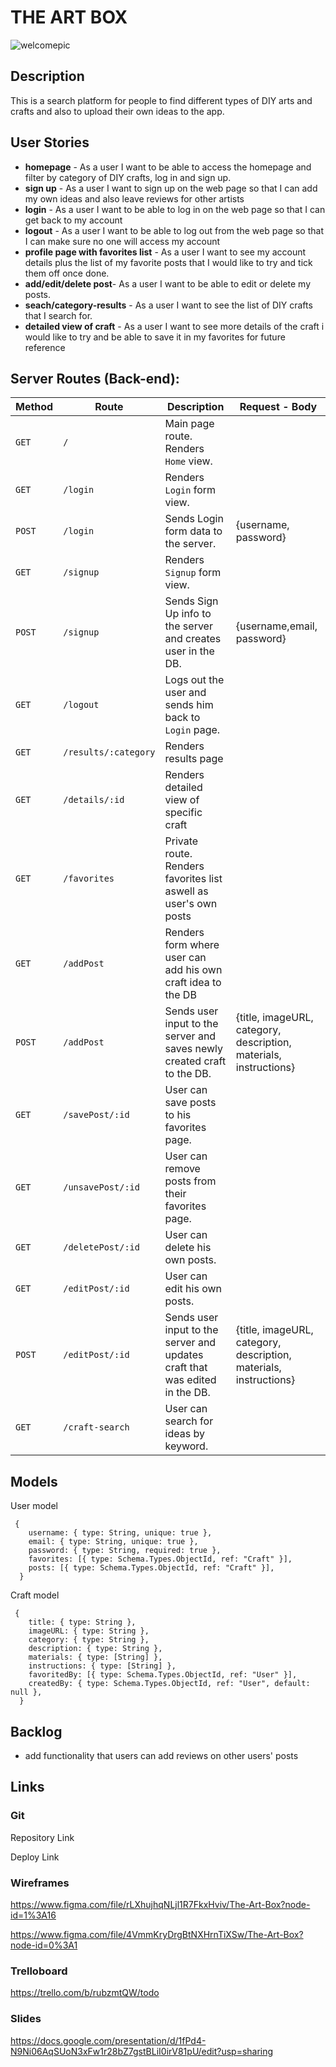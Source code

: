 # THE ART BOX

![welcomepic](/Users/luciaskudlik/Documents/IRONHACK/DIY-CRAFTS/the-art-box/public/images/welcomepic.jpg)

## Description

This is a search platform for people to find different types of DIY arts and crafts and also to upload their own ideas to the app.

## User Stories

- **homepage** - As a user I want to be able to access the homepage and filter by category of DIY crafts, log in and sign up.
- **sign up** - As a user I want to sign up on the web page so that I can add my own ideas and also leave reviews for other artists
- **login** - As a user I want to be able to log in on the web page so that I can get back to my account
- **logout** - As a user I want to be able to log out from the web page so that I can make sure no one will access my account
- **profile page with favorites list** - As a user I want to see my account details plus the list of my favorite posts that I would like to try and tick them off once done.
- **add/edit/delete post**- As a user I want to be able to edit or delete my posts.
- **seach/category-results** - As a user I want to see the list of DIY crafts that I search for.
- **detailed view of craft** - As a user I want to see more details of the craft i would like to try and be able to save it in my favorites for future reference

## Server Routes (Back-end):

| **Method** | **Route**            | **Description**                                              | Request - Body                                               |
| ---------- | -------------------- | ------------------------------------------------------------ | ------------------------------------------------------------ |
| `GET`      | `/`                  | Main page route. Renders `Home` view.                        |                                                              |
| `GET`      | `/login`             | Renders `Login` form view.                                   |                                                              |
| `POST`     | `/login`             | Sends Login form data to the server.                         | {username, password}                                         |
| `GET`      | `/signup`            | Renders `Signup` form view.                                  |                                                              |
| `POST`     | `/signup`            | Sends Sign Up info to the server and creates user in the DB. | {username,email, password}                                   |
| `GET`      | `/logout`            | Logs out the user and sends him back to `Login` page.        |                                                              |
| `GET`      | `/results/:category` | Renders results page                                         |                                                              |
| `GET`      | `/details/:id`       | Renders detailed view of specific craft                      |                                                              |
| `GET`      | `/favorites`         | Private route. Renders favorites list aswell as user's own posts |                                                              |
| `GET`      | `/addPost`           | Renders form where user can add his own craft idea to the DB |                                                              |
| `POST`     | `/addPost`           | Sends user input to the server and saves newly created craft to the DB. | {title, imageURL, category, description, materials, instructions} |
| `GET`      | `/savePost/:id`      | User can save posts to his favorites page.                   |                                                              |
| `GET`      | `/unsavePost/:id`    | User can remove posts from their favorites page.             |                                                              |
| `GET`      | `/deletePost/:id`    | User can delete his own posts.                               |                                                              |
| `GET`      | `/editPost/:id`      | User can edit his own posts.                                 |                                                              |
| `POST`     | `/editPost/:id`      | Sends user input to the server and updates craft that was edited in the DB. | {title, imageURL, category, description, materials, instructions} |
| `GET`      | `/craft-search`      | User can search for ideas by keyword.                        |                                                              |

## Models

User model

```
 {
    username: { type: String, unique: true },
    email: { type: String, unique: true },
    password: { type: String, required: true },
    favorites: [{ type: Schema.Types.ObjectId, ref: "Craft" }],
    posts: [{ type: Schema.Types.ObjectId, ref: "Craft" }],
  }
```

Craft model

```
 {
    title: { type: String },
    imageURL: { type: String },
    category: { type: String },
    description: { type: String },
    materials: { type: [String] },
    instructions: { type: [String] },
    favoritedBy: [{ type: Schema.Types.ObjectId, ref: "User" }],
    createdBy: { type: Schema.Types.ObjectId, ref: "User", default: null },
  }
```

## Backlog

- add functionality that users can add reviews on other users' posts

## Links

### Git

Repository Link

Deploy Link

### Wireframes

https://www.figma.com/file/rLXhujhqNLjl1R7FkxHviv/The-Art-Box?node-id=1%3A16

https://www.figma.com/file/4VmmKryDrgBtNXHrnTiXSw/The-Art-Box?node-id=0%3A1

### Trelloboard

https://trello.com/b/rubzmtQW/todo

### Slides

https://docs.google.com/presentation/d/1fPd4-N9Ni06AqSUoN3xFw1r28bZ7gstBLiI0irV81pU/edit?usp=sharing
